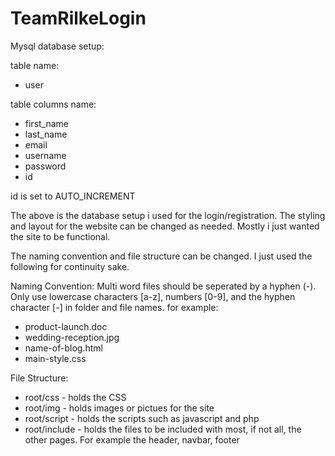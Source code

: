 # TeamRilkeLogin

Mysql database setup:

table name:
  - user

table columns name: 
  - first_name
  - last_name
  - email
  - username
  - password
  - id

id is set to AUTO_INCREMENT

The above is the database setup i used for the login/registration. 
The styling and layout for the website can be changed as needed. Mostly i just wanted the site to be functional.

The naming convention and file structure can be changed. I just used the following for continuity sake.

Naming Convention:
  Multi word files should be seperated by a hyphen (-). Only use lowercase characters [a-z], numbers [0-9], and the hyphen character [-] in folder and file names.
  for example:
  - product-launch.doc
  - wedding-reception.jpg
  - name-of-blog.html
  - main-style.css

File Structure:
 - root/css - holds the CSS
 - root/img - holds images or pictues for the site
 - root/script - holds the scripts such as javascript and php
 - root/include - holds the files to be included with most, if not all, the other pages. For example the header, navbar, footer
  
